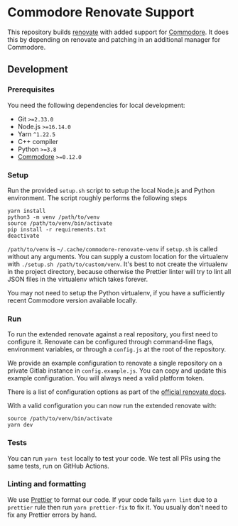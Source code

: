 # Commodore Renovate Support

This repository builds [renovate](https://github.com/renovatebot/renovate/) with added support for [Commodore](https://github.com/projectsyn/commodore).
It does this by depending on renovate and patching in an additional manager for Commodore.

## Development

### Prerequisites

You need the following dependencies for local development:

- Git `>=2.33.0`
- Node.js `>=16.14.0`
- Yarn `^1.22.5`
- C++ compiler
- Python `>=3.8`
- [Commodore](https://github.com/projectsyn/commodore) `>=0.12.0`

### Setup

Run the provided `setup.sh` script to setup the local Node.js and Python environment.
The script roughly performs the following steps

```
yarn install
python3 -m venv /path/to/venv
source /path/to/venv/bin/activate
pip install -r requirements.txt
deactivate
```

`/path/to/venv` is `~/.cache/commodore-renovate-venv` if `setup.sh` is called without any arguments.
You can supply a custom location for the virtualenv with `./setup.sh /path/to/custom/venv`.
It's best to not create the virtualenv in the project directory, because otherwise the Prettier linter will try to lint all JSON files in the virtualenv which takes forever.

You may not need to setup the Python virtualenv, if you have a sufficiently recent Commodore version available locally.

### Run

To run the extended renovate against a real repository, you first need to configure it.
Renovate can be configured through command-line flags, environment variables, or through a `config.js` at the root of the repository.

We provide an example configuration to renovate a single repository on a private Gitlab instance in `config.example.js`.
You can copy and update this example configuration.
You will always need a valid platform token.

There is a list of configuration options as part of the [official renovate docs](https://docs.renovatebot.com/self-hosted-configuration/#repositories).

With a valid configuration you can now run the extended renovate with:

```
source /path/to/venv/bin/activate
yarn dev
```

### Tests

You can run `yarn test` locally to test your code.
We test all PRs using the same tests, run on GitHub Actions.

### Linting and formatting

We use [Prettier](https://github.com/prettier/prettier) to format our code.
If your code fails `yarn lint` due to a `prettier` rule then run `yarn prettier-fix` to fix it.
You usually don't need to fix any Prettier errors by hand.
